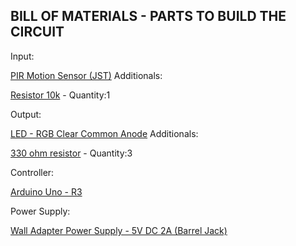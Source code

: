 BILL OF MATERIALS - PARTS TO BUILD THE CIRCUIT
----------------------------------------------
Input:

[PIR Motion Sensor (JST)](https://www.sparkfun.com/products/13285)
Additionals:

[Resistor 10k](https://www.sparkfun.com/products/8374) - Quantity:1


Output:

[LED - RGB Clear Common Anode](https://www.sparkfun.com/products/10820)
Additionals:

[330 ohm resistor](https://www.sparkfun.com/products/8377) - Quantity:3

Controller:

[Arduino Uno - R3](https://www.sparkfun.com/products/11021)

Power Supply:

[Wall Adapter Power Supply - 5V DC 2A (Barrel Jack)](https://www.sparkfun.com/products/12889)



